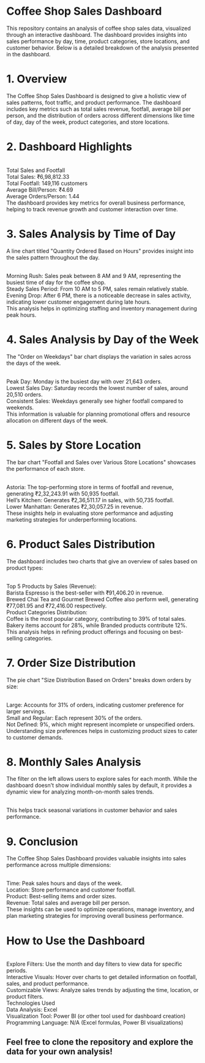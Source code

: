 <h1>Coffee Shop Sales Dashboard</h1>
This repository contains an analysis of coffee shop sales data, visualized through an interactive dashboard. The dashboard provides insights into sales performance by day, time, product categories, store locations, and customer behavior. Below is a detailed breakdown of the analysis presented in the dashboard.

<h1>1. Overview</h1>
The Coffee Shop Sales Dashboard is designed to give a holistic view of sales patterns, foot traffic, and product performance. The dashboard includes key metrics such as total sales revenue, footfall, average bill per person, and the distribution of orders across different dimensions like time of day, day of the week, product categories, and store locations.

<h1>2. Dashboard Highlights</h1>
<br>Total Sales and Footfall
<br>Total Sales: ₹6,98,812.33
<br>Total Footfall: 149,116 customers
<br>Average Bill/Person: ₹4.69
<br>Average Orders/Person: 1.44
<br>The dashboard provides key metrics for overall business performance, helping to track revenue growth and customer interaction over time.

<h1>3. Sales Analysis by Time of Day</h1>
A line chart titled "Quantity Ordered Based on Hours" provides insight into the sales pattern throughout the day.

<br>Morning Rush: Sales peak between 8 AM and 9 AM, representing the busiest time of day for the coffee shop.
<br>Steady Sales Period: From 10 AM to 5 PM, sales remain relatively stable.
<br>Evening Drop: After 6 PM, there is a noticeable decrease in sales activity, indicating lower customer engagement during late hours.
<br>This analysis helps in optimizing staffing and inventory management during peak hours.

<h1>4. Sales Analysis by Day of the Week</h1>
The "Order on Weekdays" bar chart displays the variation in sales across the days of the week.

<br>Peak Day: Monday is the busiest day with over 21,643 orders.
<br>Lowest Sales Day: Saturday records the lowest number of sales, around 20,510 orders.
<br>Consistent Sales: Weekdays generally see higher footfall compared to weekends.
<br>This information is valuable for planning promotional offers and resource allocation on different days of the week.

<h1>5. Sales by Store Location</h1>
The bar chart "Footfall and Sales over Various Store Locations" showcases the performance of each store.

<br>Astoria: The top-performing store in terms of footfall and revenue, generating ₹2,32,243.91 with 50,935 footfall.
<br>Hell’s Kitchen: Generates ₹2,36,511.17 in sales, with 50,735 footfall.
<br>Lower Manhattan: Generates ₹2,30,057.25 in revenue.
<br>These insights help in evaluating store performance and adjusting marketing strategies for underperforming locations.

<h1>6. Product Sales Distribution</h1>
The dashboard includes two charts that give an overview of sales based on product types:

<br>Top 5 Products by Sales (Revenue):
<br>Barista Espresso is the best-seller with ₹91,406.20 in revenue.
<br>Brewed Chai Tea and Gourmet Brewed Coffee also perform well, generating ₹77,081.95 and ₹72,416.00 respectively.
<br>Product Categories Distribution:
<br>Coffee is the most popular category, contributing to 39% of total sales.
<br>Bakery items account for 28%, while Branded products contribute 12%.
<br>This analysis helps in refining product offerings and focusing on best-selling categories.

<h1>7. Order Size Distribution</h1>
The pie chart "Size Distribution Based on Orders" breaks down orders by size:

<br>Large: Accounts for 31% of orders, indicating customer preference for larger servings.
<br>Small and Regular: Each represent 30% of the orders.
<br>Not Defined: 9%, which might represent incomplete or unspecified orders.
<br>Understanding size preferences helps in customizing product sizes to cater to customer demands.

<h1>8. Monthly Sales Analysis</h1>
The filter on the left allows users to explore sales for each month. While the dashboard doesn't show individual monthly sales by default, it provides a dynamic view for analyzing month-on-month sales trends.

<br>This helps track seasonal variations in customer behavior and sales performance.

<h1>9. Conclusion</h1>
The Coffee Shop Sales Dashboard provides valuable insights into sales performance across multiple dimensions:

<br>Time: Peak sales hours and days of the week.
<br>Location: Store performance and customer footfall.
<br>Product: Best-selling items and order sizes.
<br>Revenue: Total sales and average bill per person.
<br>These insights can be used to optimize operations, manage inventory, and plan marketing strategies for improving overall business performance.

<h1>How to Use the Dashboard</h1>
<br>Explore Filters: Use the month and day filters to view data for specific periods.
<br>Interactive Visuals: Hover over charts to get detailed information on footfall, sales, and product performance.
<br>Customizable Views: Analyze sales trends by adjusting the time, location, or product filters.
<br>Technologies Used
<br>Data Analysis: Excel
<br>Visualization Tool: Power BI (or other tool used for dashboard creation)
<br>Programming Language: N/A (Excel formulas, Power BI visualizations)
<h2>Feel free to clone the repository and explore the data for your own analysis!</h2>

